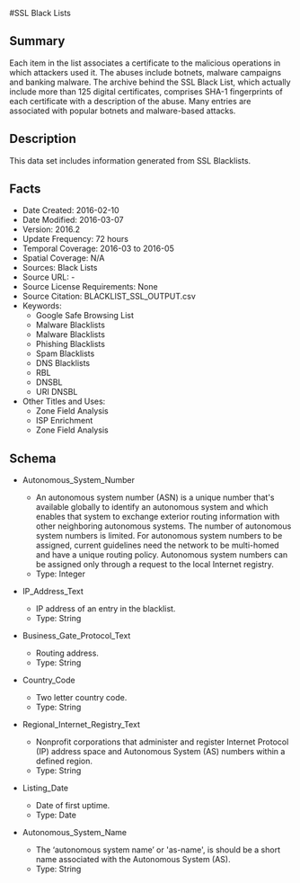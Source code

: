 #SSL Black Lists

## Summary
Each item in the list associates a certificate to the malicious operations in which attackers used it. The abuses include botnets, malware campaigns and banking malware. The archive behind the SSL Black List, which actually include more than 125 digital certificates, comprises SHA-1 fingerprints of each certificate with a description of the abuse. Many entries are associated with popular botnets and malware-based attacks.


## Description
This data set includes information generated from SSL Blacklists.


## Facts
- Date Created: 2016-02-10
- Date Modified: 2016-03-07
- Version: 2016.2
- Update Frequency: 72 hours
- Temporal Coverage: 2016-03 to 2016-05
- Spatial Coverage: N/A
- Sources: Black Lists
- Source URL: -
- Source License Requirements: None
- Source Citation: BLACKLIST_SSL_OUTPUT.csv
- Keywords:
  - Google Safe Browsing List
  - Malware Blacklists
  - Malware Blacklists
  - Phishing Blacklists
  - Spam Blacklists
  - DNS Blacklists
  - RBL
  - DNSBL
  - URI DNSBL
- Other Titles and Uses:
  - Zone Field Analysis
  - ISP Enrichment
  - Zone Field Analysis


## Schema
- Autonomous_System_Number
  - An autonomous system number (ASN) is a unique number that's available globally to identify an autonomous system and which enables that system to exchange exterior routing information with other neighboring autonomous systems. 
  The number of autonomous system numbers is limited. For autonomous system numbers to be assigned, current guidelines need the network to be multi-homed and have a unique routing policy. Autonomous system numbers can be assigned only through a request to the local Internet registry.
  - Type: Integer

- IP_Address_Text 
  - IP address of an entry in the blacklist.
  - Type: String

- Business_Gate_Protocol_Text  
  - Routing address.
  - Type: String

- Country_Code
  - Two letter country code.
  - Type: String

- Regional_Internet_Registry_Text
  - Nonprofit corporations that administer and register Internet Protocol (IP) address space and Autonomous System (AS) numbers within a defined region.
  - Type: String
 
- Listing_Date
  - Date of first uptime.
  - Type: Date
 
- Autonomous_System_Name
  - The ‘autonomous system name’ or 'as-name', is should be a short name associated with the Autonomous System (AS).
  - Type: String